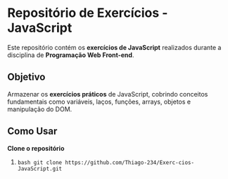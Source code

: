 # Repositório de Exercícios - **JavaScript** 
Este repositório contém os **exercícios de JavaScript** realizados durante a disciplina de **Programação Web Front-end**.
## Objetivo 
Armazenar os **exercícios práticos** de JavaScript, cobrindo conceitos fundamentais como variáveis, laços, funções, arrays, objetos e manipulação do DOM. 
## Como Usar 
**Clone o repositório**
1. ```
   bash git clone https://github.com/Thiago-234/Exerc-cios-JavaScript.git
